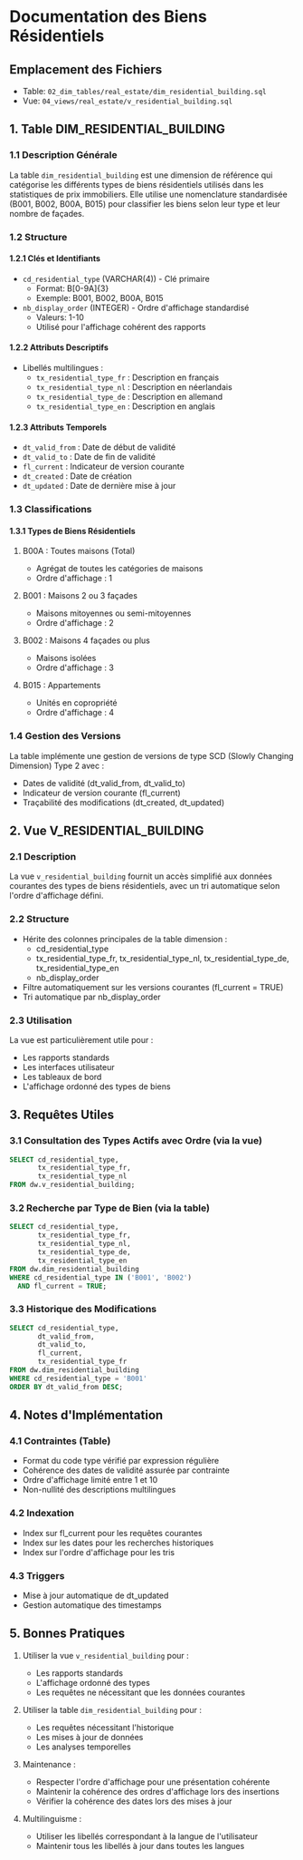 # Documentation des Biens Résidentiels

## Emplacement des Fichiers
- Table: `02_dim_tables/real_estate/dim_residential_building.sql`
- Vue: `04_views/real_estate/v_residential_building.sql`

## 1. Table DIM_RESIDENTIAL_BUILDING

### 1.1 Description Générale
La table `dim_residential_building` est une dimension de référence qui catégorise les différents types de biens résidentiels utilisés dans les statistiques de prix immobiliers. Elle utilise une nomenclature standardisée (B001, B002, B00A, B015) pour classifier les biens selon leur type et leur nombre de façades.

### 1.2 Structure

#### 1.2.1 Clés et Identifiants
- `cd_residential_type` (VARCHAR(4)) - Clé primaire
  - Format: B[0-9A]{3}
  - Exemple: B001, B002, B00A, B015
- `nb_display_order` (INTEGER) - Ordre d'affichage standardisé
  - Valeurs: 1-10
  - Utilisé pour l'affichage cohérent des rapports

#### 1.2.2 Attributs Descriptifs
- Libellés multilingues :
  - `tx_residential_type_fr` : Description en français
  - `tx_residential_type_nl` : Description en néerlandais
  - `tx_residential_type_de` : Description en allemand
  - `tx_residential_type_en` : Description en anglais

#### 1.2.3 Attributs Temporels
- `dt_valid_from` : Date de début de validité
- `dt_valid_to` : Date de fin de validité
- `fl_current` : Indicateur de version courante
- `dt_created` : Date de création
- `dt_updated` : Date de dernière mise à jour

### 1.3 Classifications

#### 1.3.1 Types de Biens Résidentiels
1. B00A : Toutes maisons (Total)
   - Agrégat de toutes les catégories de maisons
   - Ordre d'affichage : 1

2. B001 : Maisons 2 ou 3 façades
   - Maisons mitoyennes ou semi-mitoyennes
   - Ordre d'affichage : 2

3. B002 : Maisons 4 façades ou plus
   - Maisons isolées
   - Ordre d'affichage : 3

4. B015 : Appartements
   - Unités en copropriété
   - Ordre d'affichage : 4

### 1.4 Gestion des Versions

La table implémente une gestion de versions de type SCD (Slowly Changing Dimension) Type 2 avec :
- Dates de validité (dt_valid_from, dt_valid_to)
- Indicateur de version courante (fl_current)
- Traçabilité des modifications (dt_created, dt_updated)

## 2. Vue V_RESIDENTIAL_BUILDING

### 2.1 Description
La vue `v_residential_building` fournit un accès simplifié aux données courantes des types de biens résidentiels, avec un tri automatique selon l'ordre d'affichage défini.

### 2.2 Structure
- Hérite des colonnes principales de la table dimension :
  - cd_residential_type
  - tx_residential_type_fr, tx_residential_type_nl, tx_residential_type_de, tx_residential_type_en
  - nb_display_order
- Filtre automatiquement sur les versions courantes (fl_current = TRUE)
- Tri automatique par nb_display_order

### 2.3 Utilisation
La vue est particulièrement utile pour :
- Les rapports standards
- Les interfaces utilisateur
- Les tableaux de bord
- L'affichage ordonné des types de biens

## 3. Requêtes Utiles

### 3.1 Consultation des Types Actifs avec Ordre (via la vue)
```sql
SELECT cd_residential_type,
       tx_residential_type_fr,
       tx_residential_type_nl
FROM dw.v_residential_building;
```

### 3.2 Recherche par Type de Bien (via la table)
```sql
SELECT cd_residential_type,
       tx_residential_type_fr,
       tx_residential_type_nl,
       tx_residential_type_de,
       tx_residential_type_en
FROM dw.dim_residential_building
WHERE cd_residential_type IN ('B001', 'B002')
  AND fl_current = TRUE;
```

### 3.3 Historique des Modifications
```sql
SELECT cd_residential_type,
       dt_valid_from,
       dt_valid_to,
       fl_current,
       tx_residential_type_fr
FROM dw.dim_residential_building
WHERE cd_residential_type = 'B001'
ORDER BY dt_valid_from DESC;
```

## 4. Notes d'Implémentation

### 4.1 Contraintes (Table)
- Format du code type vérifié par expression régulière
- Cohérence des dates de validité assurée par contrainte
- Ordre d'affichage limité entre 1 et 10
- Non-nullité des descriptions multilingues

### 4.2 Indexation
- Index sur fl_current pour les requêtes courantes
- Index sur les dates pour les recherches historiques
- Index sur l'ordre d'affichage pour les tris

### 4.3 Triggers
- Mise à jour automatique de dt_updated
- Gestion automatique des timestamps

## 5. Bonnes Pratiques

1. Utiliser la vue `v_residential_building` pour :
   - Les rapports standards
   - L'affichage ordonné des types
   - Les requêtes ne nécessitant que les données courantes

2. Utiliser la table `dim_residential_building` pour :
   - Les requêtes nécessitant l'historique
   - Les mises à jour de données
   - Les analyses temporelles

3. Maintenance :
   - Respecter l'ordre d'affichage pour une présentation cohérente
   - Maintenir la cohérence des ordres d'affichage lors des insertions
   - Vérifier la cohérence des dates lors des mises à jour

4. Multilinguisme :
   - Utiliser les libellés correspondant à la langue de l'utilisateur
   - Maintenir tous les libellés à jour dans toutes les langues